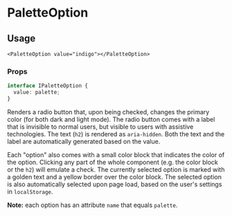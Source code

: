 # PaletteOption

## Usage

```vue
<PaletteOption value="indigo"></PaletteOption>
```

### Props

```typescript
interface IPaletteOption {
  value: palette;
}
```

Renders a radio button that, upon being checked, changes the primary color (for both dark and light mode). The radio button comes with a label that is invisible to normal users, but visible to users with assistive technologies. The text (`h2`) is rendered as `aria-hidden`. Both the text and the label are automatically generated based on the value.

Each "option" also comes with a small color block that indicates the color of the option. Clicking any part of the whole component (e.g. the color block or the `h2`) will emulate a check. The currently selected option is marked with a golden text and a yellow border over the color block. The selected option is also automatically selected upon page load, based on the user's settings in `localStorage`.

**Note:** each option has an attribute `name` that equals `palette`.

